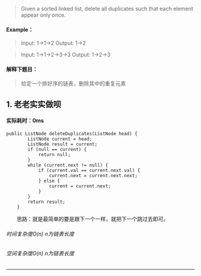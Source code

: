 > Given a sorted linked list, delete all duplicates such that each element appear only once.
#### Example：
> Input: 1->1->2
Output: 1->2

> Input: 1->1->2->3->3
Output: 1->2->3

#### 解释下题目：
> 给定一个排好序的链表，删除其中的重复元素


## 1. 老老实实做呗
#### 实际耗时：0ms
```
public ListNode deleteDuplicates(ListNode head) {
        ListNode current = head;
        ListNode result = current;
        if (null == current) {
            return null;
        }
        while (current.next != null) {
            if (current.val == current.next.val) {
                current.next = current.next.next;
            } else {
                current = current.next;
            }
        }
        return result;
    }
```
&emsp;&emsp;思路：就是最简单的要是跟下一个一样，就把下一个跳过去即可。
###### 时间复杂度O(n)  n为链表长度
###### 空间复杂度O(n)  n为链表长度
---------
